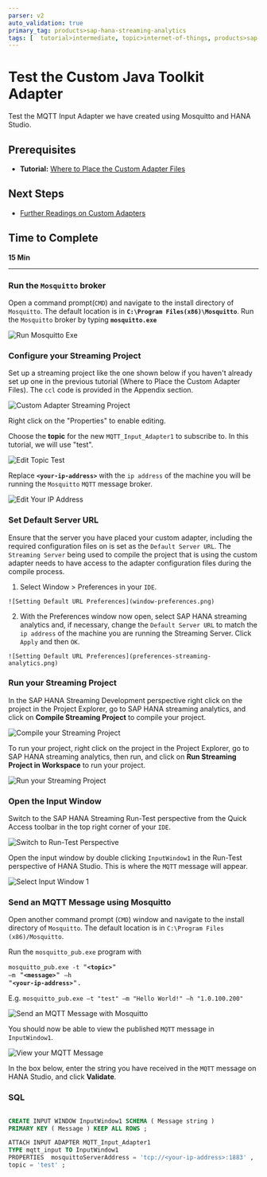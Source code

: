 ```yaml
---
parser: v2
auto_validation: true
primary_tag: products>sap-hana-streaming-analytics
tags: [  tutorial>intermediate, topic>internet-of-things, products>sap-hana-streaming-analytics, products>sap-hana\,-express-edition   ]
---
```


# Test the Custom Java Toolkit Adapter
<!-- description --> Test the MQTT Input Adapter we have created using Mosquitto and HANA Studio.

## Prerequisites
 - **Tutorial:** [Where to Place the Custom Adapter Files](https://developers.sap.com/tutorials/hsa-java-toolkit-adapter-part5.html)

## Next Steps
 - [Further Readings on Custom Adapters](https://developers.sap.com/tutorials/hsa-java-toolkit-adapter-part7.html)
## Time to Complete
**15 Min**

---

### Run the `Mosquitto` broker


Open a command prompt(`CMD`) and navigate to the install directory of `Mosquitto`. The default location is in **`C:\Program Files(x86)\Mosquitto`**. Run the `Mosquitto` broker by typing **`mosquitto.exe`**

![Run Mosquitto Exe](runMosquittoExe.png)


### Configure your Streaming Project


Set up a streaming project like the one shown below if you haven't already set up one in the previous tutorial (Where to Place the Custom Adapter Files). The `ccl` code is provided in the Appendix section.

![Custom Adapter Streaming Project](cclproject.png)

Right click on the "Properties" to enable editing.

Choose the **topic** for the new `MQTT_Input_Adapter1` to subscribe to. In this tutorial, we will use "test".

![Edit Topic Test](editTopicTest.png)

Replace **`<your-ip-address>`** with the `ip address` of the machine you will be running the `Mosquitto` `MQTT` message broker.

![Edit Your IP Address](editYourIpAddress.png)


### Set Default Server URL


Ensure that the server you have placed your custom adapter, including the required configuration files on is set as the `Default Server URL`. The `Streaming Server` being used to compile the project that is using the custom adapter needs to have access to the adapter configuration files during the compile process.

  1. Select Window > Preferences in your `IDE`.

    ![Setting Default URL Preferences](window-preferences.png)

  2. With the Preferences window now open, select SAP HANA streaming analytics and, if necessary, change the `Default Server URL` to match the `ip address` of the machine you are running the Streaming Server. Click `Apply` and then `OK`.

    ![Setting Default URL Preferences](preferences-streaming-analytics.png)


### Run your Streaming Project


In the SAP HANA Streaming Development perspective right click on the project in the Project Explorer, go to SAP HANA streaming analytics, and click on **Compile Streaming Project** to compile your project.

![Compile your Streaming Project](compile-streaming-project.png)

To run your project, right click on the project in the Project Explorer, go to SAP HANA streaming analytics, then run, and click on **Run Streaming Project in Workspace** to run your project.

![Run your Streaming Project](run-streaming-project.png)


### Open the Input Window


Switch to the SAP HANA Streaming Run-Test perspective from the Quick Access toolbar in the top right corner of your `IDE`.

![Switch to Run-Test Perspective](switchToRunTest.png)

Open the input window by double clicking `InputWindow1` in the Run-Test perspective of HANA Studio. This is where the `MQTT` message will appear.

![Select Input Window 1](selectInputWindow1.png)


### Send an MQTT Message using Mosquitto


 Open another command prompt (`CMD`) window and navigate to the install directory of `Mosquitto`. The default location is in `C:\Program Files (x86)/Mosquitto`.

Run the `mosquitto_pub.exe` program with <pre>`mosquitto_pub.exe -t `"<b>`<topic>`</b>" `–m` "<b>`<message>`</b>" `–h` "<b>`<your-ip-address>`</b>".</pre>
 E.g.  `mosquitto_pub.exe –t "test" –m "Hello World!" –h "1.0.100.200"`

![Send an MQTT Message with Mosquitto](send-mqtt-message.png)

You should now be able to view the published `MQTT` message in `InputWindow1`.

![View your MQTT Message](view-mqtt-message.png)

In the box below, enter the string you have received in the `MQTT` message on HANA Studio, and click **Validate**.



### SQL

```SQL

CREATE INPUT WINDOW InputWindow1 SCHEMA ( Message string )
PRIMARY KEY ( Message ) KEEP ALL ROWS ;

ATTACH INPUT ADAPTER MQTT_Input_Adapter1
TYPE mqtt_input TO InputWindow1
PROPERTIES  mosquittoServerAddress = 'tcp://<your-ip-address>:1883' ,
topic = 'test' ;

```



